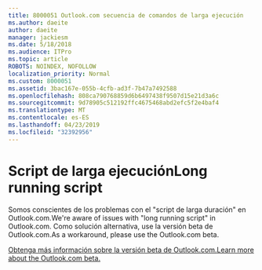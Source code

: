 ```yaml
---
title: 8000051 Outlook.com secuencia de comandos de larga ejecución
ms.author: daeite
author: daeite
manager: jackiesm
ms.date: 5/18/2018
ms.audience: ITPro
ms.topic: article
ROBOTS: NOINDEX, NOFOLLOW
localization_priority: Normal
ms.custom: 8000051
ms.assetid: 3bac167e-055b-4cfb-ad3f-7b47a7492588
ms.openlocfilehash: 808ca790768859d6b6497438f9507d15e21d3a6c
ms.sourcegitcommit: 9d78905c512192ffc4675468abd2efc5f2e4baf4
ms.translationtype: MT
ms.contentlocale: es-ES
ms.lasthandoff: 04/23/2019
ms.locfileid: "32392956"
---
```

# <a name="long-running-script"></a><span data-ttu-id="325cb-102">Script de larga ejecución</span><span class="sxs-lookup"><span data-stu-id="325cb-102">Long running script</span></span>

<span data-ttu-id="325cb-103">Somos conscientes de los problemas con el "script de larga duración" en Outlook.com.</span><span class="sxs-lookup"><span data-stu-id="325cb-103">We're aware of issues with "long running script" in Outlook.com.</span></span> <span data-ttu-id="325cb-104">Como solución alternativa, use la versión beta de Outlook.com.</span><span class="sxs-lookup"><span data-stu-id="325cb-104">As a workaround, please use the Outlook.com beta.</span></span>
  
[<span data-ttu-id="325cb-105">Obtenga más información sobre la versión beta de Outlook.com.</span><span class="sxs-lookup"><span data-stu-id="325cb-105">Learn more about the Outlook.com beta.</span></span>](https://go.microsoft.com/fwlink/p/?linkid=874356)
  

